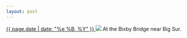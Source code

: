 ```yaml
---
layout: post
---
```


<p>
  <a href="/347">
    <time>{{ page.date | date: "%e %B, %Y" }}</time>
  </a>
  <a href="/347"><img src="{{ site.assets_url }}/347.jpg"/></a>
  <span>At the Bixby Bridge near Big Sur.</span>
</p>
